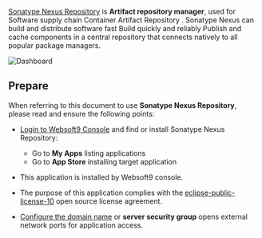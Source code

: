 [Sonatype Nexus Repository](https://www.sonatype.com/products/sonatype-nexus-repository) is **Artifact repository manager**, used for Software supply chain Container Artifact Repository . Sonatype Nexus  can build and distribute software fast Build quickly and reliably Publish and cache components in a central repository that connects natively to all popular package managers. 


![Dashboard](https://libs.websoft9.com/Websoft9/DocsPicture/zh/nexus/nexus-gui-websoft9.webp)


## Prepare

When referring to this document to use **Sonatype Nexus Repository**, please read and ensure the following points:

- [Login to Websoft9 Console](./login-console) and find or install Sonatype Nexus Repository:
  - Go to **My Apps** listing applications 
  - Go to **App Store** installing target application

- This application is installed by Websoft9 console.


- The purpose of this application complies with the [eclipse-public-license-10](https://opensource.org/license/epl-1-0/) open source license agreement.


- [Configure the domain name](./domain-set) or **server security group** opens external network ports for application access.